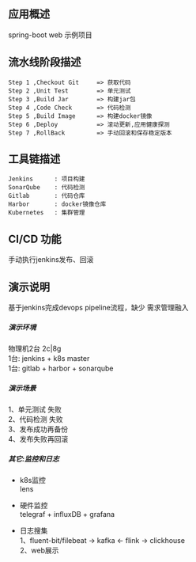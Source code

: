 ## 应用概述
spring-boot web 示例项目  

## 流水线阶段描述 
```
Step 1 ,Checkout Git     => 获取代码   
Step 2 ,Unit Test        => 单元测试
Step 3 ,Build Jar        => 构建jar包
Step 4 ,Code Check       => 代码检测   
Step 5 ,Build Image      => 构建docker镜像   
Step 6 ,Deploy           => 滚动更新,应用健康探测  
Step 7 ,RollBack         => 手动回滚和保存稳定版本       
```

## 工具链描述 
```
Jenkins      : 项目构建   
SonarQube    : 代码检测   
Gitlab       : 代码仓库   
Harbor       : docker镜像仓库   
Kubernetes   : 集群管理   
```
## CI/CD 功能
手动执行jenkins发布、回滚   

## 演示说明
基于jenkins完成devops pipeline流程，缺少 需求管理融入     

##### 演示环境  
物理机2台 2c|8g  
1台: jenkins + k8s master  
1台: gitlab + harbor + sonarqube  

##### 演示场景  
1、单元测试 失败  
2、代码检测 失败  
3、发布成功再备份    
4、发布失败再回滚   

##### 其它:监控和日志    
- k8s监控  
lens   

- 硬件监控  
telegraf + influxDB + grafana  

- 日志搜集   
1、fluent-bit/filebeat -> kafka <- flink -> clickhouse  
2、web展示  

